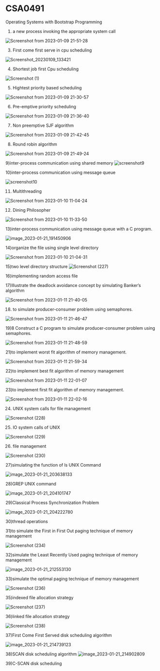 # CSA0491
Operating Systems with Bootstrap Programming

1) a new process invoking the appropriate system call

![Screenshot from 2023-01-09 21-51-28](https://user-images.githubusercontent.com/113926615/211356545-e647a4ae-8805-492a-9389-7e1523519a29.png)


3) First come first serve in cpu scheduling

![Screenshot_20230109_133421](https://user-images.githubusercontent.com/113926615/211265304-96f167fd-cfe6-4e1c-9c3f-62d8bb6ae1d3.png)

4) Shortest job first Cpu scheduling

![Screenshot (1)](https://user-images.githubusercontent.com/113926615/211268380-ba7017f4-621d-4222-abaa-bf2cd1e2ce0d.png)

5) Hightest priority based scheduling

![Screenshot from 2023-01-09 21-30-57](https://user-images.githubusercontent.com/113926615/211352283-85e1cd5f-4dff-4d1f-bb59-2bdbb9c56ba9.png)

6) Pre-emptive priority scheduling

![Screenshot from 2023-01-09 21-36-40](https://user-images.githubusercontent.com/113926615/211353927-e3fd88ce-2570-434d-9fc6-634827b31421.png)

7) Non preemptive SJF algorithm

![Screenshot from 2023-01-09 21-42-45](https://user-images.githubusercontent.com/113926615/211354688-6378bbdc-c3a9-4ace-94d2-a8ab8cadf417.png)

8) Round robin algorithm

![Screenshot from 2023-01-09 21-49-24](https://user-images.githubusercontent.com/113926615/211356013-930756da-1494-400a-8671-228b62c633ed.png)

9)inter-process communication using shared memory 
![screenshot9](https://user-images.githubusercontent.com/113926615/213869509-3dec1a65-67c7-47b7-b33d-0e53b0f13354.jpg)

10)inter-process communication using message queue 

![screenshot10](https://user-images.githubusercontent.com/113926615/213869616-d4d26e09-843b-4116-a582-402d8176c5d4.jpg)


11) Multithreading 

![Screenshot from 2023-01-10 11-04-24](https://user-images.githubusercontent.com/113926615/211469922-c056ea2a-1d7a-4693-9c87-0c9355861a99.png)

12) Dining Philosopher

![Screenshot from 2023-01-10 11-33-50](https://user-images.githubusercontent.com/113926615/211474088-0eeba195-2d9d-4f2e-8ec3-fc5cc5f1faa0.png)

13)inter-process communication using message queue with a C program.  

![image_2023-01-21_191450906](https://user-images.githubusercontent.com/113926615/213869675-4b4ea83a-315e-4418-a9d0-fc50622ae255.png)


14)organize the file using single level directory

![Screenshot from 2023-01-10 21-04-31](https://user-images.githubusercontent.com/113926615/211595034-94695aaf-56f1-4552-b7db-edee9882f68b.png)

15)two level directory structure
![Screenshot (227)](https://user-images.githubusercontent.com/113926615/213870075-cbb0e6e0-a093-4a5e-b0c8-e22f0b980f57.png)

16)implementing random access file 

17)Illustrate the deadlock avoidance concept by simulating Banker’s algorithm 

![Screenshot from 2023-01-11 21-40-05](https://user-images.githubusercontent.com/113926615/211867123-aac3249b-0aaa-41b3-9f37-1238e5c8daf5.png)

18) to simulate producer-consumer problem using semaphores.

![Screenshot from 2023-01-11 21-46-47](https://user-images.githubusercontent.com/113926615/211867323-4902ce70-334f-4570-a4b5-811a781b3f95.png)

19)8 Construct a C program to simulate producer-consumer problem using semaphores.

![Screenshot from 2023-01-11 21-48-59](https://user-images.githubusercontent.com/113926615/211867433-16293656-1f24-4404-bd57-f58e1b3fa308.png)

21)to implement worst fit algorithm of memory management.

![Screenshot from 2023-01-11 21-59-34](https://user-images.githubusercontent.com/113926615/211867561-8ff24bf0-ecf4-4a51-ba3a-8a2db6f1123e.png)

22)to implement best fit algorithm of memory management

![Screenshot from 2023-01-11 22-01-07](https://user-images.githubusercontent.com/113926615/211867699-7da84a50-e8d5-4e53-8750-8066c686dce2.png)

23)to implement first fit algorithm of memory management.

![Screenshot from 2023-01-11 22-02-16](https://user-images.githubusercontent.com/113926615/211867790-77eb6a43-139f-44a4-9cb9-dc848d8a3707.png)

24) UNIX system calls for file management

![Screenshot (228)](https://user-images.githubusercontent.com/113926615/213872842-aeeb4be4-d4d1-4c0f-8ea0-1f5085aa90e7.png)

25) IO system calls of UNIX

![Screenshot (229)](https://user-images.githubusercontent.com/113926615/213872896-cf1fef8d-be44-47a1-985a-181bbc526542.png)

26) file management 
 
 ![Screenshot (230)](https://user-images.githubusercontent.com/113926615/213872972-73115546-919f-4c30-83fe-5b0484c1cdc8.png)
 
 27)simulating the function of ls UNIX Command

![image_2023-01-21_203638133](https://user-images.githubusercontent.com/113926615/213873078-26346a14-540c-4b1d-a573-4bb1da152ec3.png)

28)GREP UNIX command

![image_2023-01-21_204101747](https://user-images.githubusercontent.com/113926615/213873252-ea673210-1abd-4239-9de0-84007110fd69.png)

29)Classical Process Synchronization Problem

![image_2023-01-21_204222780](https://user-images.githubusercontent.com/113926615/213873307-28d9e2a3-8d7b-4d2b-84c7-69cdcd300c01.png)

30)thread operations

31)to simulate the First in First Out paging technique of memory management

![Screenshot (234)](https://user-images.githubusercontent.com/113926615/213875155-5519c67b-7740-4ab2-a9ad-036afa93c0aa.png)

32)simulate the Least Recently Used paging technique of memory management

![image_2023-01-21_212553130](https://user-images.githubusercontent.com/113926615/213875231-908f63a8-78f3-43e0-a1a2-aceb8b1ec18b.png)

33)simulate the optimal paging technique of memory management

![Screenshot (236)](https://user-images.githubusercontent.com/113926615/213875967-40eec123-dc80-4dc1-9f2e-b36f3ca9d526.png)

35)indexed file allocation strategy

![Screenshot (237)](https://user-images.githubusercontent.com/113926615/213875983-c00bbb3e-9a14-434a-be1a-ed0fa632b3d7.png)

36)linked file allocation strategy

![Screenshot (238)](https://user-images.githubusercontent.com/113926615/213876073-8d3f911e-1b62-46e5-b8e6-647f206da06a.png)

37)First Come First Served disk scheduling algorithm

![image_2023-01-21_214739123](https://user-images.githubusercontent.com/113926615/213876149-b49485b5-97a5-45bb-8347-b2a23e25d6c3.png)

38)SCAN disk scheduling algorithm
![image_2023-01-21_214902809](https://user-images.githubusercontent.com/113926615/213876210-99932051-1def-465a-95d8-e956952f963b.png)

39)C-SCAN disk scheduling




